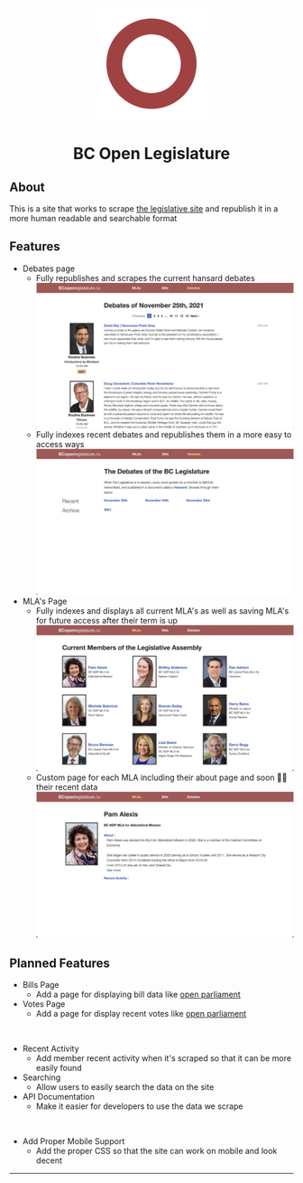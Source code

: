 <p align="center">
  <img src="./images/Logo.png" height="200"/>
</p>

<h1 align="center">
  BC Open Legislature
</h1>

## About
This is a site that works to scrape [the legislative site](https://leg.bc.ca) and republish it in a more human readable and searchable format

## Features
* Debates page
  * Fully republishes and scrapes the current hansard debates
  ![](./images/Screenshots/Debates%20Page%20Updated.png)
  * Fully indexes recent debates and republishes them in a more easy to access ways
  ![](./images/Screenshots/Debates%20Index%20Page.png)
* MLA's Page
  * Fully indexes and displays all current MLA's as well as saving MLA's for future access after their term is up
  ![](./images/Screenshots/Members%20Page.png)
  * Custom page for each MLA including their about page and soon 🤞🏽 their recent data
  ![](./images/Screenshots/Specific%20Member%20Page.png)

## Planned Features
* Bills Page
  * Add a page for displaying bill data like [open parliament](https://openparliament.ca/bills)
* Votes Page
  * Add a page for display recent votes like [open parliament](https://openparliament.ca/votes)
<br />

* Recent Activity
  * Add member recent activity when it's scraped so that it can be more easily found
* Searching
  * Allow users to easily search the data on the site
* API Documentation
  * Make it easier for developers to use the data we scrape
<br />

* Add Proper Mobile Support
  * Add the proper CSS so that the site can work on mobile and look decent

---
